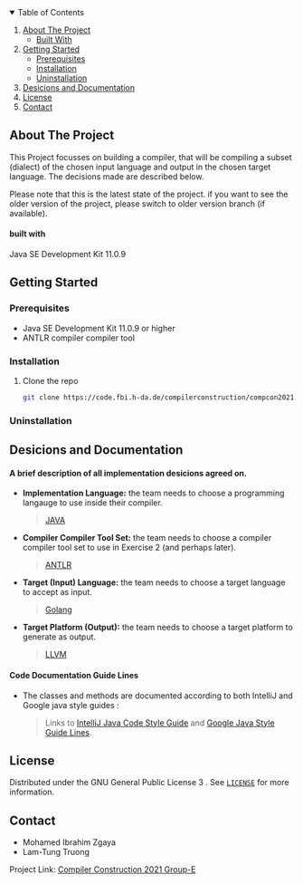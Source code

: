 <!-- TABLE OF CONTENTS -->

<details open="open">
  <summary>Table of Contents</summary>
  <ol>
    <li>
      <a href="#about-the-project">About The Project</a>
      <ul>
        <li><a href="#built-with">Built With</a></li>
      </ul>
    </li>
    <li>
      <a href="#getting-started">Getting Started</a>
      <ul>
        <li><a href="#prerequisites">Prerequisites</a></li>
        <li><a href="#installation">Installation</a></li>
        <li><a href="#uninstallation">Uninstallation</a></li>
      </ul>
    </li>
    <li><a href="#Desicions-and-Documentation">Desicions and Documentation</a></li>
    <li><a href="#license">License</a></li>
    <li><a href="#contact">Contact</a></li>
  </ol>
</details>



<!-- ABOUT THE PROJECT -->

## About The Project

This Project focusses on building a compiler, that will be compiling a subset (dialect) of the chosen input language and output in the chosen target language. The decisions made are described below. 

Please note that this is the latest state of the project. if you want to see the older version of the project, please switch to older version branch (if available).

<!-- BUILT WITH -->

#### built with

Java SE Development Kit 11.0.9

<!-- GETTING STARTED -->

## Getting Started

<!--  prerequisites --> 

### Prerequisites

- Java SE Development Kit 11.0.9 or higher
- ANTLR compiler compiler tool


<!-- INSTALLATION -->

### Installation

1. Clone the repo
   ```bash
   git clone https://code.fbi.h-da.de/compilerconstruction/compcon2021/X-Raster-E.git
   ```

### Uninstallation

<!-- DOCUMENTATION -->

## Desicions and Documentation
#### A brief description of all implementation desicions agreed on.

- **Implementation Language:** the team needs to choose a programming langauge to use inside their compiler.
	
	>[JAVA](https://www.java.com/en/)
	
- **Compiler Compiler Tool Set:** the team needs to choose a compiler compiler tool set to use in Exercise 2 (and perhaps later).
	
	>[ANTLR](https://www.antlr.org/)
	
- **Target (Input) Language:** the team needs to choose a target language to accept as input.
	
	>[Golang](https://www.golang.org/)

- **Target Platform (Output):** the team needs to choose a target platform to generate as output.
	
	>[LLVM](https://www.llvm.org/)



#### Code Documentation Guide Lines

- The classes and methods are documented according to both IntelliJ and Google java style guides :
  
  >Links to [IntelliJ Java Code Style Guide](https://www.jetbrains.com/help/idea/code-style-java.html) and [Google Java Style Guide Lines](https://google.github.io/styleguide/javaguide.html).

<!-- LICENSE -->

## License

Distributed under the GNU General Public License 3 . See [`LICENSE`](https://code.fbi.h-da.de/compilerconstruction/compcon2021/X-Raster-E/-/blob/master/LICENSE) for more information.


<!-- CONTACT -->
## Contact

  - Mohamed Ibrahim Zgaya
  - Lam-Tung Truong
  


Project Link: [Compiler Construction 2021 Group-E](https://code.fbi.h-da.de/compilerconstruction/compcon2021/X-Raster-E)


